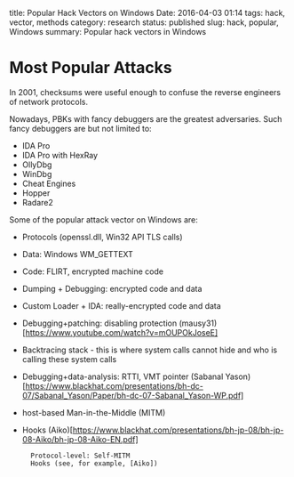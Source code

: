 title: Popular Hack Vectors on Windows
Date: 2016-04-03 01:14
tags: hack, vector, methods
category: research
status: published
slug: hack, popular, Windows
summary: Popular hack vectors in Windows

Most Popular Attacks
====================

In 2001, checksums were useful enough to confuse the reverse engineers of
network protocols.

Nowadays, PBKs with fancy debuggers are the greatest adversaries. Such fancy
debuggers are but not limited to:

* IDA Pro
* IDA Pro with HexRay
* OllyDbg
* WinDbg
* Cheat Engines
* Hopper
* Radare2

Some of the popular attack vector on Windows are:
* Protocols (openssl.dll, Win32 API TLS calls)
* Data: Windows WM_GETTEXT
* Code: FLIRT, encrypted machine code
* Dumping + Debugging: encrypted code and data
* Custom Loader + IDA: really-encrypted code and data
* Debugging+patching: disabling protection (mausy31)[https://www.youtube.com/watch?v=mOUPOkJoseE]
* Backtracing stack - this is where system calls cannot hide and who is calling these system calls
* Debugging+data-analysis: RTTI, VMT pointer (Sabanal Yason)[https://www.blackhat.com/presentations/bh-dc-07/Sabanal_Yason/Paper/bh-dc-07-Sabanal_Yason-WP.pdf]
* host-based Man-in-the-Middle (MITM)
* Hooks (Aiko)[https://www.blackhat.com/presentations/bh-jp-08/bh-jp-08-Aiko/bh-jp-08-Aiko-EN.pdf]

        Protocol-level: Self-MITM
        Hooks (see, for example, [Aiko])

